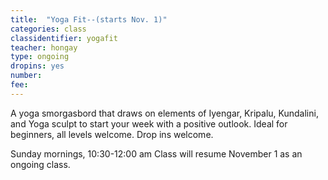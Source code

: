 ```yaml
---
title:  "Yoga Fit--(starts Nov. 1)"
categories: class
classidentifier: yogafit
teacher: hongay
type: ongoing
dropins: yes
number:
fee:
---
```

A yoga smorgasbord that draws on elements of Iyengar, Kripalu, Kundalini, and Yoga sculpt to start your week with a positive outlook. Ideal for beginners, all levels welcome. Drop ins welcome.

Sunday mornings, 10:30-12:00 am
Class will resume November 1 as an ongoing class.
